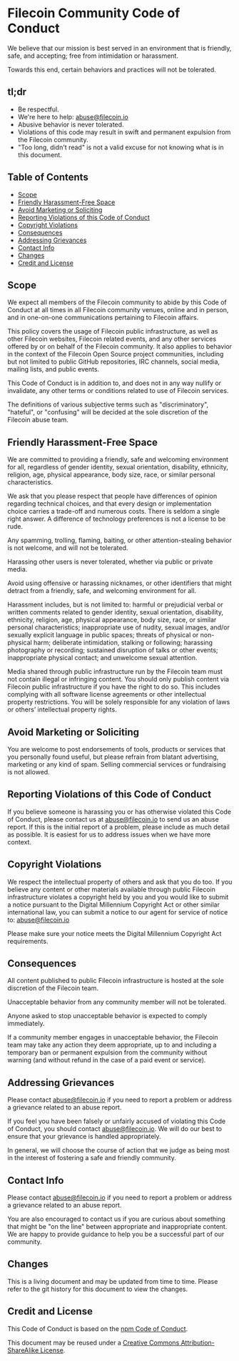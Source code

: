 # Filecoin Community Code of Conduct

We believe that our mission is best served in an environment that is friendly,
safe, and accepting; free from intimidation or harassment.

Towards this end, certain behaviors and practices will not be tolerated.

## tl;dr

- Be respectful.
- We're here to help: abuse@filecoin.io
- Abusive behavior is never tolerated.
- Violations of this code may result in swift and permanent expulsion from the Filecoin community.
- "Too long, didn't read" is not a valid excuse for not knowing what is in this document.

## Table of Contents

- [Scope](#scope)
- [Friendly Harassment-Free Space](#friendly-harassment-free-space)
- [Avoid Marketing or Soliciting](#avoid-marketing-or-soliciting)
- [Reporting Violations of this Code of Conduct](#reporting-violations-of-this-code-of-conduct)
- [Copyright Violations](#copyright-violations)
- [Consequences](#consequences)
- [Addressing Grievances](#addressing-grievances)
- [Contact Info](#contact-info)
- [Changes](#changes)
- [Credit and License](#credit-and-license)

## Scope

We expect all members of the Filecoin community to abide by this Code of Conduct
at all times in all Filecoin community venues, online and in person, and in one-on-one
communications pertaining to Filecoin affairs.

This policy covers the usage of Filecoin public infrastructure, as well as other Filecoin websites, Filecoin related events,
and any other services offered by or on behalf of the Filecoin community. It also
applies to behavior in the context of the Filecoin Open Source project
communities, including but not limited to public GitHub repositories, IRC
channels, social media, mailing lists, and public events.

This Code of Conduct is in addition to, and does not in any way nullify or
invalidate, any other terms or conditions related to use of Filecoin services.

The definitions of various subjective terms such as "discriminatory",
"hateful", or "confusing" will be decided at the sole discretion of the Filecoin
abuse team.

## Friendly Harassment-Free Space

We are committed to providing a friendly, safe and welcoming environment for
all, regardless of gender identity, sexual orientation, disability, ethnicity,
religion, age, physical appearance, body size, race, or similar personal
characteristics.

We ask that you please respect that people have differences of opinion
regarding technical choices, and that every design or implementation choice
carries a trade-off and numerous costs. There is seldom a single right answer.
A difference of technology preferences is not a license to be rude.

Any spamming, trolling, flaming, baiting, or other attention-stealing
behavior is not welcome, and will not be tolerated.

Harassing other users is never tolerated, whether via public or private media.

Avoid using offensive or harassing nicknames, or other identifiers that might
detract from a friendly, safe, and welcoming environment for all.

Harassment includes, but is not limited to: harmful or prejudicial verbal or
written comments related to gender identity, sexual orientation, disability,
ethnicity, religion, age, physical appearance, body size, race, or similar
personal characteristics; inappropriate use of nudity, sexual images, and/or
sexually explicit language in public spaces; threats of physical or non-
physical harm; deliberate intimidation, stalking or following; harassing
photography or recording; sustained disruption of talks or other events;
inappropriate physical contact; and unwelcome sexual attention.

Media shared through public infrastructure run by the Filecoin team must not
contain illegal or infringing content. You should only publish content via
Filecoin public infrastructure if you have the right to do so. This includes
complying with all software license agreements or other intellectual property
restrictions. You will be solely responsible for any violation of laws or
others’ intellectual property rights.

## Avoid Marketing or Soliciting

You are welcome to post endorsements of tools, products or services that you
personally found useful, but please refrain from blatant advertising, marketing
or any kind of spam. Selling commercial services or fundraising is not allowed.

## Reporting Violations of this Code of Conduct

If you believe someone is harassing you or has otherwise violated this Code of
Conduct, please contact us at abuse@filecoin.io to send us an abuse report. If
this is the initial report of a problem, please include as much detail as
possible. It is easiest for us to address issues when we have more context.

## Copyright Violations

We respect the intellectual property of others and ask that you do too. If you
believe any content or other materials available through public Filecoin
infrastructure violates a copyright held by you and you would like to submit a
notice pursuant to the Digital Millennium Copyright Act or other similar
international law, you can submit a notice to our agent for service of notice
to: abuse@filecoin.io

Please make sure your notice meets the Digital Millennium Copyright Act
requirements.

## Consequences

All content published to public Filecoin infrastructure is hosted at the sole
discretion of the Filecoin team.

Unacceptable behavior from any community member will not be tolerated.

Anyone asked to stop unacceptable behavior is expected to comply immediately.

If a community member engages in unacceptable behavior, the Filecoin team
may take any action they deem appropriate, up to and including a temporary ban
or permanent expulsion from the community without warning (and without refund
in the case of a paid event or service).

## Addressing Grievances

Please contact abuse@filecoin.io if you need to report a problem or address a
grievance related to an abuse report.

If you feel you have been falsely or unfairly accused of violating this Code
of Conduct, you should contact abuse@filecoin.io. We will do our best to ensure
that your grievance is handled appropriately.

In general, we will choose the course of action that we judge as being most in
the interest of fostering a safe and friendly community.

## Contact Info

Please contact abuse@filecoin.io if you need to report a problem or address a
grievance related to an abuse report.

You are also encouraged to contact us if you are curious about something that
might be "on the line" between appropriate and inappropriate content. We are
happy to provide guidance to help you be a successful part of our community.

## Changes

This is a living document and may be updated from time to time. Please refer
to the git history for this document to view the changes.

## Credit and License
This Code of Conduct is based on the
[npm Code of Conduct](https://www.npmjs.com/policies/conduct).

This document may be reused under a [Creative Commons Attribution-ShareAlike
License](http://creativecommons.org/licenses/by-sa/4.0/).
